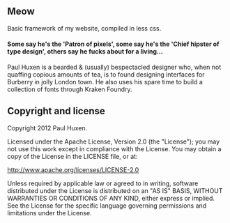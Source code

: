 <article class="markdown-body">
<h1>Meow</h1>
<p>Basic framework of my website, compiled in less css.</p>

<h4>Some say he's the 'Patron of pixels', some say he's the 'Chief hipster of type design', others say he fucks about for a living…</h4>
<p>Paul Huxen is a bearded & (usually) bespectacled designer who, when not quaffing copious amounts of tea, is to found designing interfaces for Burberry in jolly London town. He also uses his spare time to build a collection of fonts through Kraken Foundry.</p>

<h2>Copyright and license</h2>
<p>Copyright 2012 Paul Huxen.</p>

<p>Licensed under the Apache License, Version 2.0 (the "License"); you may not use this work except in compliance with the License.
You may obtain a copy of the License in the LICENSE file, or at:</p>

<p><a href="http://www.apache.org/licenses/LICENSE-2.0">http://www.apache.org/licenses/LICENSE-2.0</a></p>

<p>Unless required by applicable law or agreed to in writing, software distributed under the License is distributed on an "AS IS" BASIS, WITHOUT WARRANTIES OR CONDITIONS OF ANY KIND, either express or implied. See the License for the specific language governing permissions and limitations under the License.</p>

</article>
